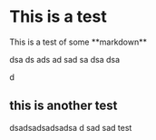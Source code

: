 <h1>This is a test</h1>
This is a test of some **markdown**


dsa
ds
ads
ad
sad
sa
dsa
dsa

d

<h2>this is another test</h2>




dsadsadsadsadsa
d
sad
sad
test